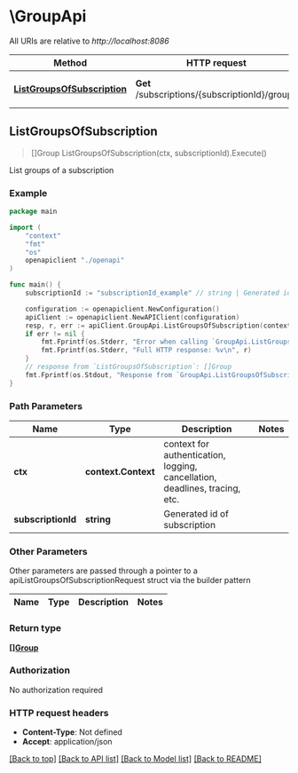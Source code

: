 # \GroupApi

All URIs are relative to *http://localhost:8086*

Method | HTTP request | Description
------------- | ------------- | -------------
[**ListGroupsOfSubscription**](GroupApi.md#ListGroupsOfSubscription) | **Get** /subscriptions/{subscriptionId}/groups | List groups of a subscription



## ListGroupsOfSubscription

> []Group ListGroupsOfSubscription(ctx, subscriptionId).Execute()

List groups of a subscription



### Example

```go
package main

import (
    "context"
    "fmt"
    "os"
    openapiclient "./openapi"
)

func main() {
    subscriptionId := "subscriptionId_example" // string | Generated id of subscription

    configuration := openapiclient.NewConfiguration()
    apiClient := openapiclient.NewAPIClient(configuration)
    resp, r, err := apiClient.GroupApi.ListGroupsOfSubscription(context.Background(), subscriptionId).Execute()
    if err != nil {
        fmt.Fprintf(os.Stderr, "Error when calling `GroupApi.ListGroupsOfSubscription``: %v\n", err)
        fmt.Fprintf(os.Stderr, "Full HTTP response: %v\n", r)
    }
    // response from `ListGroupsOfSubscription`: []Group
    fmt.Fprintf(os.Stdout, "Response from `GroupApi.ListGroupsOfSubscription`: %v\n", resp)
}
```

### Path Parameters


Name | Type | Description  | Notes
------------- | ------------- | ------------- | -------------
**ctx** | **context.Context** | context for authentication, logging, cancellation, deadlines, tracing, etc.
**subscriptionId** | **string** | Generated id of subscription | 

### Other Parameters

Other parameters are passed through a pointer to a apiListGroupsOfSubscriptionRequest struct via the builder pattern


Name | Type | Description  | Notes
------------- | ------------- | ------------- | -------------


### Return type

[**[]Group**](Group.md)

### Authorization

No authorization required

### HTTP request headers

- **Content-Type**: Not defined
- **Accept**: application/json

[[Back to top]](#) [[Back to API list]](../README.md#documentation-for-api-endpoints)
[[Back to Model list]](../README.md#documentation-for-models)
[[Back to README]](../README.md)

